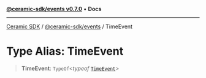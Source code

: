 [**@ceramic-sdk/events v0.7.0**](../README.md) • **Docs**

***

[Ceramic SDK](../../../README.md) / [@ceramic-sdk/events](../README.md) / TimeEvent

# Type Alias: TimeEvent

> **TimeEvent**: `TypeOf`\<*typeof* [`TimeEvent`](../variables/TimeEvent.md)\>
